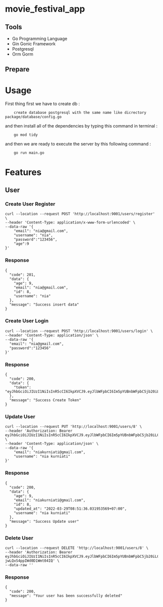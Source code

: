 # movie_festival_app

## Tools

- Go Programming Language
- Gin Gonic Framework
- Postgresql
- Orm Gorm

## Prepare

# Usage

First thing first we have to create db :

```
    create database postgresql with the same name like dicrectory package/database/config.go
```

and then install all of the dependencies by typing this command in terminal :

```
    go mod tidy
```

and then we are ready to execute the server by this following command :

```
    go run main.go
```

# Features

## User

### Create User Register

```
curl --location --request POST 'http://localhost:9001/users/register' \
--header 'Content-Type: application/x-www-form-urlencoded' \
--data-raw '{
    "email": "nia@gmail.com",
    "username": "nia",
    "password":"123456",
    "age":9
}'
```

### Response

```
{
  "code": 201,
  "data": {
    "age": 9,
    "email": "nia@gmail.com",
    "id": 8,
    "username": "nia"
  },
  "message": "Success insert data"
}
```

### Create User Login

```
curl --location --request POST 'http://localhost:9001/users/login' \
--header 'Content-Type: application/json' \
--data-raw '{
  "email": "nia@gmail.com",
  "password":"123456"
}'
```

### Response

```
{
  "code": 200,
  "data": {
    "token": "eyJhbGciOiJIUzI1NiIsInR5cCI6IkpXVCJ9.eyJlbWFpbCI6Im5pYUBnbWFpbC5jb20iLCJpZCI6OH0.bMWIYZRb7g78dgKr_0YfkWmYGLMFFfNMQcHMbfRJXww"
  },
  "message": "Success Create Token"
}
```

### Update User

```
curl --location --request PUT 'http://localhost:9001/users/8' \
--header 'Authorization: Bearer eyJhbGciOiJIUzI1NiIsInR5cCI6IkpXVCJ9.eyJlbWFpbCI6Im5pYUBnbWFpbC5jb20iLCJpZCI6OH0.bMWIYZRb7g78dgKr_0YfkWmYGLMFFfNMQcHMbfRJXww' \
--header 'Content-Type: application/json' \
--data-raw '{
    "email": "niakurniati@gmail.com",
    "username": "nia kurniati"
}'
```

### Response

```
{
  "code": 200,
  "data": {
    "age": 9,
    "email": "niakurniati@gmail.com",
    "id": 8,
    "updated_at": "2022-03-29T08:51:36.031953569+07:00",
    "username": "nia kurniati"
  },
  "message": "Success Update user"
}
```

### Delete User

```
curl --location --request DELETE 'http://localhost:9001/users/8' \
--header 'Authorization: Bearer eyJhbGciOiJIUzI1NiIsInR5cCI6IkpXVCJ9.eyJlbWFpbCI6Im5pYUBnbWFpbC5jb20iLCJpZCI6N30.ZwNE9OAbPQCM3t18jkBf-jwLQxS4ppIWd0D1Wmt04IQ' \
--data-raw ''
```

### Response

```
{
  "code": 200,
  "message": "Your user has been successfully deleted"
}
```
